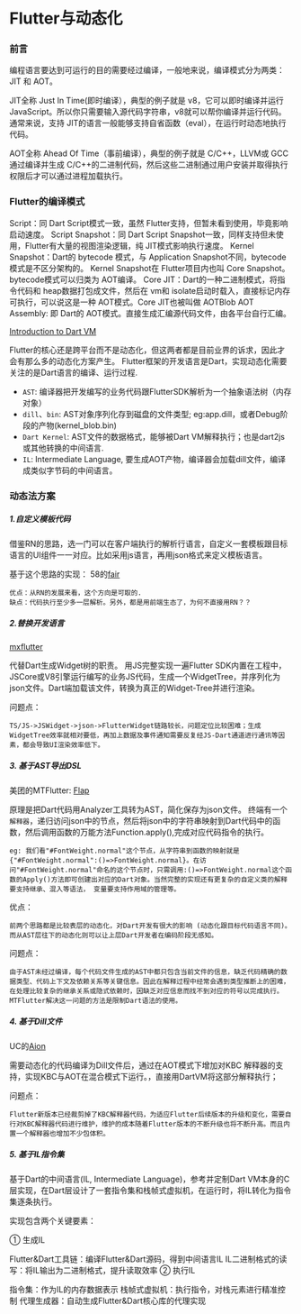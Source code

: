 # Flutter与动态化


### 前言

编程语言要达到可运行的目的需要经过编译，一般地来说，编译模式分为两类：JIT 和 AOT。

JIT全称 Just In Time(即时编译），典型的例子就是 v8，它可以即时编译并运行 JavaScript。所以你只需要输入源代码字符串，v8就可以帮你编译并运行代码。通常来说，支持 JIT的语言一般能够支持自省函数（eval），在运行时动态地执行代码。

AOT全称 Ahead Of Time（事前编译），典型的例子就是 C/C++，LLVM或 GCC通过编译并生成 C/C++的二进制代码，然后这些二进制通过用户安装并取得执行权限后才可以通过进程加载执行。

### Flutter的编译模式
Script：同 Dart Script模式一致，虽然 Flutter支持，但暂未看到使用，毕竟影响启动速度。
Script Snapshot：同 Dart Script Snapshot一致，同样支持但未使用，Flutter有大量的视图渲染逻辑，纯 JIT模式影响执行速度。
Kernel Snapshot：Dart的 bytecode 模式，与 Application Snapshot不同，bytecode模式是不区分架构的。 Kernel Snapshot在 Flutter项目内也叫 Core Snapshot。bytecode模式可以归类为 AOT编译。
Core JIT：Dart的一种二进制模式，将指令代码和 heap数据打包成文件，然后在 vm和 isolate启动时载入，直接标记内存可执行，可以说这是一种 AOT模式。Core JIT也被叫做 AOTBlob
AOT Assembly: 即 Dart的 AOT模式。直接生成汇编源代码文件，由各平台自行汇编。


[Introduction to Dart VM](https://mrale.ph/dartvm/)

Flutter的核心还是跨平台而不是动态化，但这两者都是目前业界的诉求，因此才会有那么多的动态化方案产生。
Flutter框架的开发语言是Dart，实现动态化需要关注的是Dart语言的编译、运行过程.

- `AST`: 编译器把开发编写的业务代码跟FlutterSDK解析为一个抽象语法树（内存对象）
- `dill`、`bin`: AST对象序列化存到磁盘的文件类型; eg:app.dill，或者Debug阶段的产物(kernel_blob.bin) 
- `Dart Kernel`: AST文件的数据格式，能够被Dart VM解释执行；也是dart2js或其他转换的中间语言.
- `IL`: Intermediate Language, 要生成AOT产物，编译器会加载dill文件，编译成类似字节码的中间语言。

### 动态法方案

##### 1.自定义模板代码

借鉴RN的思路，选一门可以在客户端执行的解析行语言，自定义一套模板跟目标语言的UI组件一一对应。比如采用js语言，再用json格式来定义模板语言。

基于这个思路的实现：
58的[fair](https://github.com/wuba/fair)

    优点：从RN的发展来看，这个方向是可取的.
    缺点：代码执行至少多一层解析。另外，都是用前端生态了，为何不直接用RN？？

##### 2.替换开发语言
[mxflutter](https://github.com/mxflutter/mxflutter)

代替Dart生成Widget树的职责。
用JS完整实现一遍Flutter SDK内置在工程中，JSCore或V8引擎运行编写的业务JS代码，生成一个WidgetTree，并序列化为json文件。Dart端加载该文件，转换为真正的Widget-Tree并进行渲染。

问题点：

    TS/JS->JSWidget->json->FlutterWidget链路较长，问题定位比较困难；生成WidgetTree效率就相对要低，再加上数据及事件通知需要反复经JS-Dart通道进行通讯等因素，都会导致UI渲染效率低下。


##### 3. 基于AST导出DSL


美团的MTFlutter: [Flap](https://tech.meituan.com/2020/06/23/meituan-flutter-flap.html)

原理是把Dart代码用Analyzer工具转为AST，简化保存为json文件。
终端有一个`解释器`，递归访问json中的节点，然后将json中的字符串映射到Dart代码中的函数，然后调用函数的万能方法Function.apply(),完成对应代码指令的执行。

    eg: 我们看"#FontWeight.normal"这个节点，从字符串到函数的映射就是{"#FontWeight.normal":()=>FontWeight.normal}。在访问"#FontWeight.normal"命名的这个节点时，只需调用:()=>FontWeight.normal这个函数的Apply()方法即可创建出对应的Dart对象。当然完整的实现还有更复杂的自定义类的解释要支持继承、混入等语法， 变量要支持作用域的管理等。

优点：

    前两个思路都是比较表层的动态化，对Dart开发有很大的影响 (动态化跟目标代码语言不同)。而从AST层往下的动态化则可以让上层Dart开发者在编码阶段无感知。

问题点：

    由于AST未经过编译，每个代码文件生成的AST中都只包含当前文件的信息，缺乏代码精确的数据类型、代码上下文及依赖关系等关键信息。因此在解释过程中经常会遇到类型推断上的困难，在处理比较复杂的继承关系或隐式依赖时，因缺乏对应信息而找不到对应的符号以完成执行。MTFlutter解决这一问题的方法是限制Dart语法的使用。

##### 4. 基于Dill文件

UC的[Aion](https://mp.weixin.qq.com/s/mPkx9b07xCkokxxbGc7grA)

需要动态化的代码编译为Dill文件后，通过在AOT模式下增加对KBC 解释器的支持，实现KBC与AOT在混合模式下运行。，直接用DartVM将这部分解释执行；

问题点： 

    Flutter新版本已经裁剪掉了KBC解释器代码，为适应Flutter后续版本的升级和变化，需要自行对KBC解释器代码进行维护，维护的成本随着Flutter版本的不断升级也将不断升高。而且内置一个解释器也增加不少包体积。

##### 5. 基于IL指令集

基于Dart的中间语言(IL, Intermediate Language)，参考并定制Dart VM本身的C层实现，在Dart层设计了一套指令集和栈帧式虚拟机，在运行时，将IL转化为指令集逐条执行。

实现包含两个关键要素：

① 生成IL

Flutter&Dart工具链：编译Flutter&Dart源码，得到中间语言IL
IL二进制格式的读写：将IL输出为二进制格式，提升读取效率
② 执行IL

指令集：作为IL的内存数据表示
栈帧式虚拟机：执行指令，对栈元素进行精准控制
代理生成器：自动生成Flutter&Dart核心库的代理实现